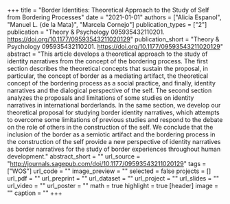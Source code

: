 +++
title = "Border Identities: Theoretical Approach to the Study of Self from Bordering Processes"
date = "2021-01-01"
authors = ["Alicia Espanol", "Manuel L. {de la Mata}", "Marcela Cornejo"]
publication_types = ["2"]
publication = "Theory & Psychology 095935432110201. https://doi.org/10.1177/09593543211020129"
publication_short = "Theory & Psychology 095935432110201. https://doi.org/10.1177/09593543211020129"
abstract = "This article develops a theoretical approach to the study of identity narratives from the concept of the bordering process. The first section describes the theoretical concepts that sustain the proposal, in particular, the concept of border as a mediating artifact, the theoretical concept of the bordering process as a social practice, and finally, identity narratives and the dialogical perspective of the self. The second section analyzes the proposals and limitations of some studies on identity narratives in international borderlands. In the same section, we develop our theoretical proposal for studying border identity narratives, which attempts to overcome some limitations of previous studies and respond to the debate on the role of others in the construction of the self. We conclude that the inclusion of the border as a semiotic artifact and the bordering process in the construction of the self provide a new perspective of identity narratives as border narratives for the study of border experiences throughout human development."
abstract_short = ""
url_source = "http://journals.sagepub.com/doi/10.1177/09593543211020129"
tags = ["WOS"]
url_code = ""
image_preview = ""
selected = false
projects = []
url_pdf = ""
url_preprint = ""
url_dataset = ""
url_project = ""
url_slides = ""
url_video = ""
url_poster = ""
math = true
highlight = true
[header]
image = ""
caption = ""
+++
